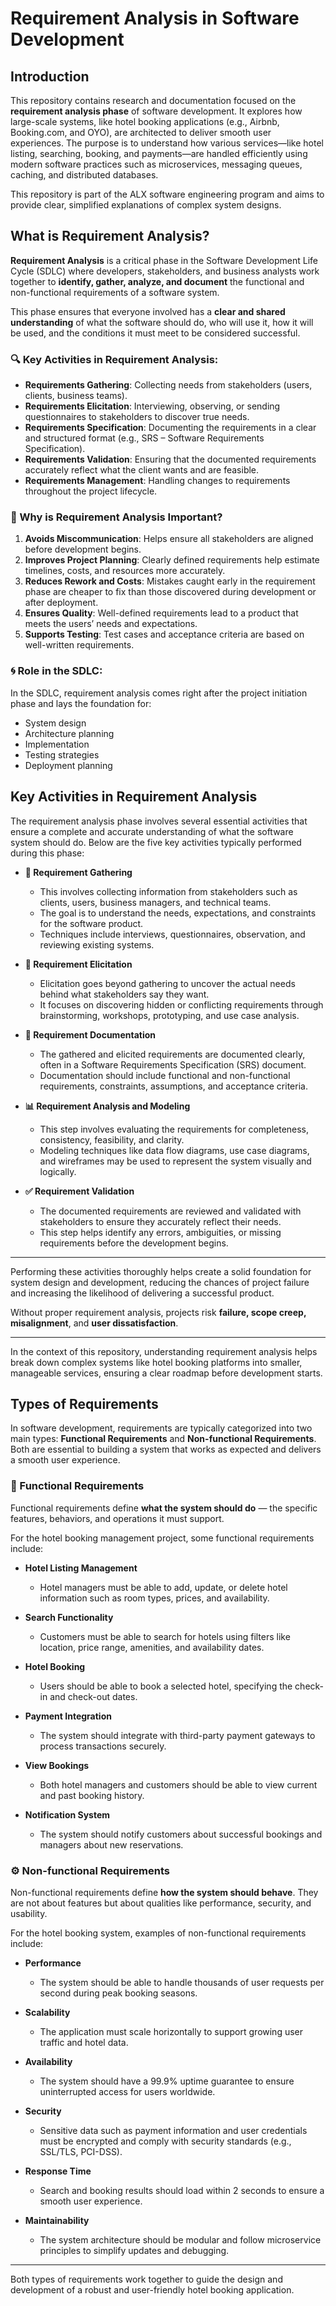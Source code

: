 # Requirement Analysis in Software Development

## Introduction

This repository contains research and documentation focused on the **requirement analysis phase** of software development. It explores how large-scale systems, like hotel booking applications (e.g., Airbnb, Booking.com, and OYO), are architected to deliver smooth user experiences. The purpose is to understand how various services—like hotel listing, searching, booking, and payments—are handled efficiently using modern software practices such as microservices, messaging queues, caching, and distributed databases.

This repository is part of the ALX software engineering program and aims to provide clear, simplified explanations of complex system designs.

## What is Requirement Analysis?

**Requirement Analysis** is a critical phase in the Software Development Life Cycle (SDLC) where developers, stakeholders, and business analysts work together to **identify, gather, analyze, and document** the functional and non-functional requirements of a software system.

This phase ensures that everyone involved has a **clear and shared understanding** of what the software should do, who will use it, how it will be used, and the conditions it must meet to be considered successful.

### 🔍 Key Activities in Requirement Analysis:

- **Requirements Gathering**: Collecting needs from stakeholders (users, clients, business teams).
- **Requirements Elicitation**: Interviewing, observing, or sending questionnaires to stakeholders to discover true needs.
- **Requirements Specification**: Documenting the requirements in a clear and structured format (e.g., SRS – Software Requirements Specification).
- **Requirements Validation**: Ensuring that the documented requirements accurately reflect what the client wants and are feasible.
- **Requirements Management**: Handling changes to requirements throughout the project lifecycle.

### 📌 Why is Requirement Analysis Important?

1. **Avoids Miscommunication**: Helps ensure all stakeholders are aligned before development begins.
2. **Improves Project Planning**: Clearly defined requirements help estimate timelines, costs, and resources more accurately.
3. **Reduces Rework and Costs**: Mistakes caught early in the requirement phase are cheaper to fix than those discovered during development or after deployment.
4. **Ensures Quality**: Well-defined requirements lead to a product that meets the users’ needs and expectations.
5. **Supports Testing**: Test cases and acceptance criteria are based on well-written requirements.

### 🌀 Role in the SDLC:

In the SDLC, requirement analysis comes right after the project initiation phase and lays the foundation for:

- System design
- Architecture planning
- Implementation
- Testing strategies
- Deployment planning


## Key Activities in Requirement Analysis

The requirement analysis phase involves several essential activities that ensure a complete and accurate understanding of what the software system should do. Below are the five key activities typically performed during this phase:

- **📝 Requirement Gathering**  
  - This involves collecting information from stakeholders such as clients, users, business managers, and technical teams.
  - The goal is to understand the needs, expectations, and constraints for the software product.
  - Techniques include interviews, questionnaires, observation, and reviewing existing systems.

- **🎯 Requirement Elicitation**  
  - Elicitation goes beyond gathering to uncover the actual needs behind what stakeholders say they want.
  - It focuses on discovering hidden or conflicting requirements through brainstorming, workshops, prototyping, and use case analysis.

- **📄 Requirement Documentation**  
  - The gathered and elicited requirements are documented clearly, often in a Software Requirements Specification (SRS) document.
  - Documentation should include functional and non-functional requirements, constraints, assumptions, and acceptance criteria.

- **📊 Requirement Analysis and Modeling**  
  - This step involves evaluating the requirements for completeness, consistency, feasibility, and clarity.
  - Modeling techniques like data flow diagrams, use case diagrams, and wireframes may be used to represent the system visually and logically.

- **✅ Requirement Validation**  
  - The documented requirements are reviewed and validated with stakeholders to ensure they accurately reflect their needs.
  - This step helps identify any errors, ambiguities, or missing requirements before the development begins.

---

Performing these activities thoroughly helps create a solid foundation for system design and development, reducing the chances of project failure and increasing the likelihood of delivering a successful product.

Without proper requirement analysis, projects risk **failure, scope creep, misalignment**, and **user dissatisfaction**.

---

In the context of this repository, understanding requirement analysis helps break down complex systems like hotel booking platforms into smaller, manageable services, ensuring a clear roadmap before development starts.


## Types of Requirements

In software development, requirements are typically categorized into two main types: **Functional Requirements** and **Non-functional Requirements**. Both are essential to building a system that works as expected and delivers a smooth user experience.

### 🔧 Functional Requirements

Functional requirements define **what the system should do** — the specific features, behaviors, and operations it must support.

For the hotel booking management project, some functional requirements include:

- **Hotel Listing Management**  
  - Hotel managers must be able to add, update, or delete hotel information such as room types, prices, and availability.

- **Search Functionality**  
  - Customers must be able to search for hotels using filters like location, price range, amenities, and availability dates.

- **Hotel Booking**  
  - Users should be able to book a selected hotel, specifying the check-in and check-out dates.

- **Payment Integration**  
  - The system should integrate with third-party payment gateways to process transactions securely.

- **View Bookings**  
  - Both hotel managers and customers should be able to view current and past booking history.

- **Notification System**  
  - The system should notify customers about successful bookings and managers about new reservations.

### ⚙️ Non-functional Requirements

Non-functional requirements define **how the system should behave**. They are not about features but about qualities like performance, security, and usability.

For the hotel booking system, examples of non-functional requirements include:

- **Performance**  
  - The system should be able to handle thousands of user requests per second during peak booking seasons.

- **Scalability**  
  - The application must scale horizontally to support growing user traffic and hotel data.

- **Availability**  
  - The system should have a 99.9% uptime guarantee to ensure uninterrupted access for users worldwide.

- **Security**  
  - Sensitive data such as payment information and user credentials must be encrypted and comply with security standards (e.g., SSL/TLS, PCI-DSS).

- **Response Time**  
  - Search and booking results should load within 2 seconds to ensure a smooth user experience.

- **Maintainability**  
  - The system architecture should be modular and follow microservice principles to simplify updates and debugging.

---

Both types of requirements work together to guide the design and development of a robust and user-friendly hotel booking application.

